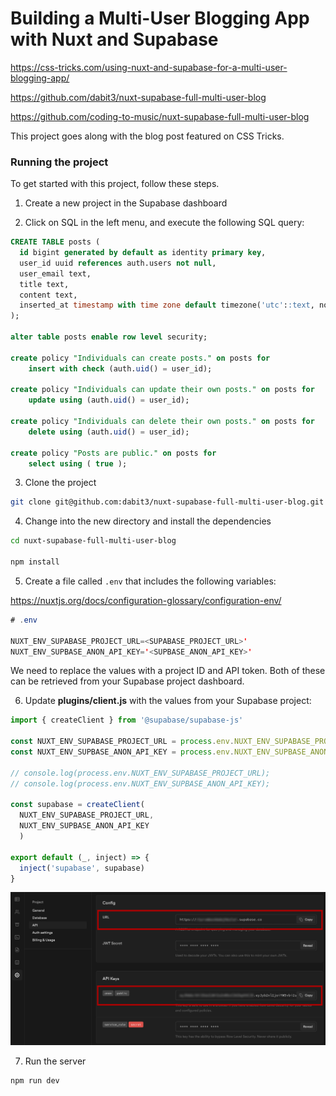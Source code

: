 # Building a Multi-User Blogging App with Nuxt and Supabase

https://css-tricks.com/using-nuxt-and-supabase-for-a-multi-user-blogging-app/

https://github.com/dabit3/nuxt-supabase-full-multi-user-blog

https://github.com/coding-to-music/nuxt-supabase-full-multi-user-blog

This project goes along with the blog post featured on CSS Tricks.

### Running the project

To get started with this project, follow these steps.

1. Create a new project in the Supabase dashboard

2. Click on SQL in the left menu, and execute the following SQL query:

```sql
CREATE TABLE posts (
  id bigint generated by default as identity primary key,
  user_id uuid references auth.users not null,
  user_email text,
  title text,
  content text,
  inserted_at timestamp with time zone default timezone('utc'::text, now()) not null
);

alter table posts enable row level security;

create policy "Individuals can create posts." on posts for
    insert with check (auth.uid() = user_id);

create policy "Individuals can update their own posts." on posts for
    update using (auth.uid() = user_id);

create policy "Individuals can delete their own posts." on posts for
    delete using (auth.uid() = user_id);

create policy "Posts are public." on posts for
    select using ( true );
```

3. Clone the project

```sh
git clone git@github.com:dabit3/nuxt-supabase-full-multi-user-blog.git
```

4. Change into the new directory and install the dependencies

```sh
cd nuxt-supabase-full-multi-user-blog

npm install
```

5. Create a file called `.env` that includes the following variables:

https://nuxtjs.org/docs/configuration-glossary/configuration-env/

```java
# .env

NUXT_ENV_SUPABASE_PROJECT_URL=<SUPABASE_PROJECT_URL>'
NUXT_ENV_SUPBASE_ANON_API_KEY='<SUPBASE_ANON_API_KEY>'
```

We need to replace the values with a project ID and API token. Both of these can be retrieved from your Supabase project dashboard.

6. Update __plugins/client.js__ with the values from your Supabase project:

```javascript
import { createClient } from '@supabase/supabase-js'

const NUXT_ENV_SUPABASE_PROJECT_URL = process.env.NUXT_ENV_SUPABASE_PROJECT_URL;
const NUXT_ENV_SUPBASE_ANON_API_KEY = process.env.NUXT_ENV_SUPBASE_ANON_API_KEY;

// console.log(process.env.NUXT_ENV_SUPABASE_PROJECT_URL);
// console.log(process.env.NUXT_ENV_SUPBASE_ANON_API_KEY);

const supabase = createClient(
  NUXT_ENV_SUPABASE_PROJECT_URL,
  NUXT_ENV_SUPBASE_ANON_API_KEY
  )

export default (_, inject) => {
  inject('supabase', supabase)
}
```

![API Configuration](https://github.com/coding-to-music/nuxt-supabase-full-multi-user-blog/raw/main/api-config.jpeg)

7. Run the server

```sh
npm run dev
```

